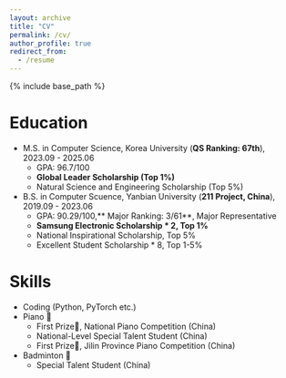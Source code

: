 ```yaml
---
layout: archive
title: "CV"
permalink: /cv/
author_profile: true
redirect_from:
  - /resume
---
```


{% include base_path %}

Education
======
* M.S. in Computer Science, Korea University (**QS Ranking: 67th**), 2023.09 - 2025.06
  * GPA: 96.7/100
  * **Global Leader Scholarship (Top 1%)**
  * Natural Science and Engineering Scholarship (Top 5%)   
* B.S. in Computer Scuence, Yanbian University (**211 Project, China**), 2019.09 - 2023.06
  * GPA: 90.29/100,** Major Ranking: 3/61**, Major Representative
  * **Samsung Electronic Scholarship * 2, Top 1%**
  * National Inspirational Scholarship, Top 5%
  * Excellent Student Scholarship * 8, Top 1-5%

Skills
======
* Coding (Python, PyTorch etc.)
* Piano 🎹
  * First Prize🏅, National Piano Competition (China)
  * National-Level Special Talent Student (China)
  * First Prize🏅, Jilin Province Piano Competition (China)
* Badminton 🏸
  * Special Talent Student (China)

